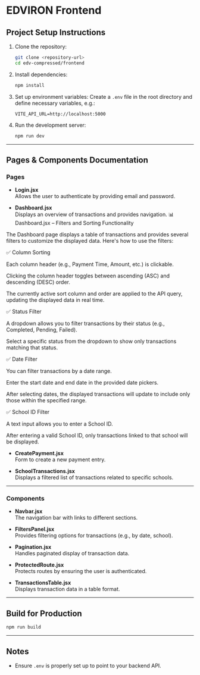 # EDVIRON Frontend

## Project Setup Instructions

1. Clone the repository:
    ```bash
    git clone <repository-url>
    cd edv-compressed/frontend
    ```

2. Install dependencies:
    ```bash
    npm install
    ```

3. Set up environment variables:
    Create a `.env` file in the root directory and define necessary variables, e.g.:
    ```env
    VITE_API_URL=http://localhost:5000
    ```

4. Run the development server:
    ```bash
    npm run dev
    ```

---

## Pages & Components Documentation

### Pages

- **Login.jsx**  
  Allows the user to authenticate by providing email and password.

- **Dashboard.jsx**  
  Displays an overview of transactions and provides navigation.
  📊 Dashboard.jsx – Filters and Sorting Functionality

The Dashboard page displays a table of transactions and provides several filters to customize the displayed data. Here's how to use the filters:

✅ Column Sorting

Each column header (e.g., Payment Time, Amount, etc.) is clickable.

Clicking the column header toggles between ascending (ASC) and descending (DESC) order.

The currently active sort column and order are applied to the API query, updating the displayed data in real time.

✅ Status Filter

A dropdown allows you to filter transactions by their status (e.g., Completed, Pending, Failed).

Select a specific status from the dropdown to show only transactions matching that status.

✅ Date Filter

You can filter transactions by a date range.

Enter the start date and end date in the provided date pickers.

After selecting dates, the displayed transactions will update to include only those within the specified range.

✅ School ID Filter

A text input allows you to enter a School ID.

After entering a valid School ID, only transactions linked to that school will be displayed.

- **CreatePayment.jsx**  
  Form to create a new payment entry.

- **SchoolTransactions.jsx**  
  Displays a filtered list of transactions related to specific schools.

---

### Components

- **Navbar.jsx**  
  The navigation bar with links to different sections.

- **FiltersPanel.jsx**  
  Provides filtering options for transactions (e.g., by date, school).

- **Pagination.jsx**  
  Handles paginated display of transaction data.

- **ProtectedRoute.jsx**  
  Protects routes by ensuring the user is authenticated.

- **TransactionsTable.jsx**  
  Displays transaction data in a table format.

---

## Build for Production

```bash
npm run build
```

---

## Notes

- Ensure `.env` is properly set up to point to your backend API.
